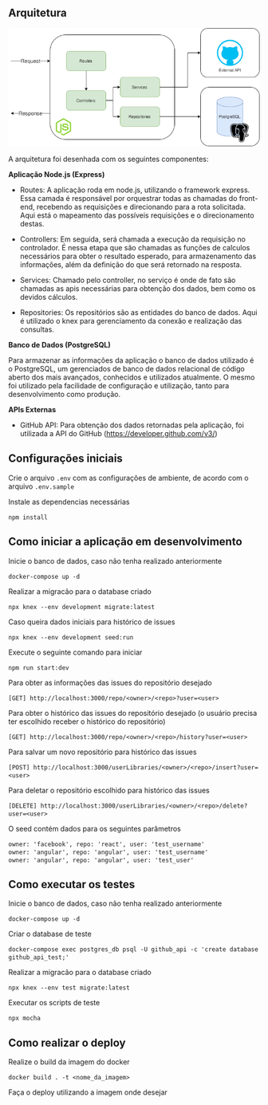 ## Arquitetura

![](media/github_api.png)

A arquitetura foi desenhada com os seguintes componentes:


**Aplicação Node.js (Express)**

- Routes: A aplicação roda em node.js, utilizando o framework express. Essa camada é responsável por orquestrar todas as chamadas do front-end, recebendo as requisições e direcionando para a rota solicitada. Aqui está o mapeamento das possíveis requisições e o direcionamento destas.

- Controllers: Em seguida, será chamada a execução da requisição no controlador. É nessa etapa que são chamadas as funções de calculos necessários para obter o resultado esperado, para armazenamento das informações, além da definição do que será retornado na resposta.

- Services: Chamado pelo controller, no serviço é onde de fato são chamadas as apis necessárias para obtenção dos dados, bem como os devidos cálculos.

- Repositories: Os repositórios são as entidades do banco de dados. Aqui é utilizado o knex para gerenciamento da conexão e realização das consultas.

**Banco de Dados (PostgreSQL)**

Para armazenar as informações da aplicação o banco de dados utilizado é o PostgreSQL, um gerenciados de banco de dados relacional de código aberto dos mais avançados, conhecidos e utilizados atualmente. O mesmo foi utilizado pela facilidade de configuração e utilização, tanto para desenvolvimento como produção.

**APIs Externas**

- GitHub API: Para obtenção dos dados retornadas pela aplicação, foi utilizada a API do GitHub (https://developer.github.com/v3/)


## Configurações iniciais

Crie o arquivo ```.env``` com as configurações de ambiente, de acordo com o arquivo ```.env.sample```

Instale as dependencias necessárias

    npm install


## Como iniciar a aplicação em desenvolvimento

Inicie o banco de dados, caso não tenha realizado anteriormente

    docker-compose up -d

Realizar a migracão para o database criado

    npx knex --env development migrate:latest

Caso queira dados iniciais para histórico de issues

    npx knex --env development seed:run

Execute o seguinte comando para iniciar

    npm run start:dev

Para obter as informações das issues do repositório desejado

    [GET] http://localhost:3000/repo/<owner>/<repo>?user=<user>

Para obter o histórico das issues do repositório desejado (o usuário precisa ter escolhido receber o histórico do repositório)

    [GET] http://localhost:3000/repo/<owner>/<repo>/history?user=<user>

Para salvar um novo repositório para histórico das issues

    [POST] http://localhost:3000/userLibraries/<owner>/<repo>/insert?user=<user>

Para deletar o repositório escolhido para histórico das issues

    [DELETE] http://localhost:3000/userLibraries/<owner>/<repo>/delete?user=<user>

O seed contém dados para os seguintes parâmetros

    owner: 'facebook', repo: 'react', user: 'test_username'
    owner: 'angular', repo: 'angular', user: 'test_username'
    owner: 'angular', repo: 'angular', user: 'test_user'


## Como executar os testes

Inicie o banco de dados, caso não tenha realizado anteriormente

    docker-compose up -d

Criar o database de teste

    docker-compose exec postgres_db psql -U github_api -c 'create database github_api_test;'

Realizar a migracão para o database criado

    npx knex --env test migrate:latest

Executar os scripts de teste

    npx mocha


## Como realizar o deploy

Realize o build da imagem do docker

    docker build . -t <nome_da_imagem>

Faça o deploy utilizando a imagem onde desejar

